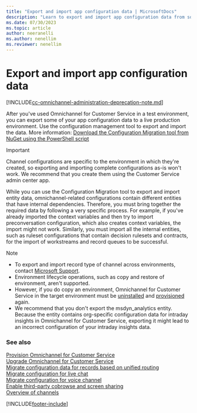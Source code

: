 ```yaml
---
title: "Export and import app configuration data | MicrosoftDocs"
description: "Learn to export and import app configuration data from source to target environments in Omnichannel Administration and Omnichannel admin center apps."
ms.date: 07/30/2023
ms.topic: article
author: neeranelli
ms.author: nenellim
ms.reviewer: nenellim
---
```


# Export and import app configuration data

[!INCLUDE[cc-omnichannel-administration-deprecation-note.md](../../includes/cc-omnichannel-administration-deprecation-note.md)]

After you've used Omnichannel for Customer Service in a test environment, you can export some of your app configuration data to a live production environment. Use the configuration management tool to export and import the data. More information: [Download the Configuration Migration tool from NuGet using the PowerShell script](/powerapps/developer/data-platform/download-tools-nuget)

> [!IMPORTANT]
> Channel configurations are specific to the environment in which they're created, so exporting and importing complete configurations as-is won't work. We recommend that you create them using the Customer Service admin center app.

While you can use the Configuration Migration tool to export and import entity data, omnichannel-related configurations contain different entities that have internal dependencies. Therefore, you must bring together the required data by following a very specific process. For example, if you've already imported the context variables and then try to import preconversation configuration, which also creates context variables, the import might not work. Similarly, you must import all the internal entities, such as ruleset configurations that contain decision rulesets and contracts, for the import of workstreams and record queues to be successful.

> [!NOTE]
>
> - To export and import record type of channel across environments, contact [Microsoft Support](https://dynamics.microsoft.com/support/).
> - Environment lifecycle operations, such as copy and restore of environment, aren't supported.
> - However, if you do copy an environment, Omnichannel for Customer Service in the target environment must be [uninstalled](../administer/remove-omnichannel.md) and [provisioned](../administer/omnichannel-provision-license.md) again.
> - We recommend that you don't export the msdyn_analytics entity. Because the entity contains org-specific configuration data for intraday insights in Omnichannel for Customer Service, exporting it might lead to an incorrect configuration of your intraday insights data.


### See also

[Provision Omnichannel for Customer Service](../administer/omnichannel-provision-license.md)                                                         
[Upgrade Omnichannel for Customer Service](upgrade-omnichannel.md)                                                                              
[Migrate configuration data for records based on unified routing](../administer/migrate-config-data-for-records-overview.md)                                                   
[Migrate configuration for live chat](../administer/migrate-config-data-for-live-chat.md)  
[Migrate configuration for voice channel](../administer/migrate-config-data-for-voice-channel.md)                                                       
[Enable third-party cobrowse and screen sharing](../develop/third-party-co-browse.md)                                                      
[Overview of channels](../use/channels.md)                                                                                                         

[!INCLUDE[footer-include](../../includes/footer-banner.md)]
